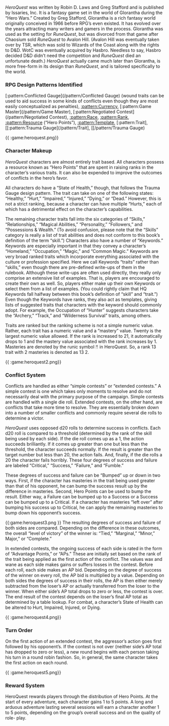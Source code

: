 *HeroQuest* was written by Robin D. Laws and Greg Stafford and is published by
Issaries, Inc. It is a fantasy game set in the world of Glorantha during the “Hero Wars.”
Created by Greg Stafford, Glorantha is a rich fantasy world originally conceived in
1966 before RPG’s even existed. It has evolved over the years attracting many writers
and gamers in the process. Glorantha was used as the setting for *RuneQuest*, but was
divorced from that game after Chaosium sold *RuneQuest* to Avalon Hill. (Avalon Hill
was eventually taken over by TSR, which was sold to Wizards of the Coast along with
the rights to D&D. WotC was eventually acquired by Hasbro. Needless to say, Hasbro
decided D&D didn’t need the competition and *RuneQuest* died an unfortunate death.)
*HeroQuest* actually came much later than Glorantha, is more free-form in its design
than *RuneQuest*, and is tailored specifically to the world.

### RPG Design Patterns Identified

[:pattern:Conflicted Gauge](/pattern/Conflicted Gauge) (wound traits can be used to aid success in some kinds of conflicts
even though they are most easily conceptualized as penalties), [:pattern:Currency](/pattern/Currency), [:pattern:Game Master](/pattern/Game Master),
[:pattern:Negotiated Contest](/pattern/Negotiated Contest), [:pattern:Race](/pattern/Race), [:pattern:Rank](/pattern/Rank), [:pattern:Resource](/pattern/Resource) (“Hero Points”), [:pattern:Template](/pattern/Template), [:pattern:Trait], [[:pattern:Trauma Gauge](/pattern/Trait], [[/pattern/Trauma Gauge)

{{ :game:heroquest.png}}

### Character Makeup

*HeroQuest* characters are almost entirely trait
based. All characters possess a resource known
as “Hero Points” that are spent in raising ranks
in the character’s various traits. It can also be
expended to improve the outcomes of conflicts
in the hero’s favor.

All characters do have a “State of Health,”
though, that follows the Trauma Gauge design pattern. The trait can take on one of the
following states: “Healthy,” “Hurt,” “Impaired,” “Injured,” “Dying,” or “Dead.”
However, this is not a strict ranking, because a character can have multiple “Hurts,”
each of which has a detrimental effect on the character’s capabilities.

The remaining character traits fall into the six categories of “Skills,” “Relationships,”
“Magical Abilities,” “Personality,” “Followers,” and “Possessions & Wealth.” (To
avoid confusion, please note that the “Skills” category is really a list of trait abilities and
does not conform to this book’s definition of the term “skill.”) Characters also have a
number of “Keywords.” Keywords are especially important in that they convey a
character’s “Homeland,” “Occupation,” “Magic,” and “Common Magic.” Keywords
are very broad ranked traits which incorporate everything associated with the culture or
profession specified. Here we call Keywords “traits” rather than “skills,” even though
there are pre-defined write-ups of them in the rulebook. Although these write-ups are
often used directly, they really only comprise an extensive list of examples. That is,
players are encouraged to create their own as well. So, players either make up their
own Keywords or select them from a list of examples. (You could rightly claim that
HQ Keywords fall halfway between this book’s definition of “skill” and “trait.”) Even
though the Keywords have ranks, they also act as templates, giving lists of suggested
traits that characters with the keyword should commonly adopt. For example, the
Occupation of “Hunter” suggests characters take the “Archery,” “Track,” and
“Wilderness Survival” traits, among others.

Traits are ranked but the ranking scheme is not a simple numeric value. Rather, each
trait has a numeric value and a “mastery” value. Twenty is the largest numeric value
allowed. If the rank is increased to 21, it automatically drops to 1 and the mastery value
associated with the rank increases by 1. Masteries are denoted by the runic symbol ᛗ
in HeroQuest. So, a rank 13 trait with 2 masteries is denoted as 13 2.

{{ :game:heroquest2.png}}

### Conflict System

Conflicts are handled as
either “simple contests” or
“extended contests.” A
simple contest is one which
takes only moments to
resolve and do not
necessarily deal with the
primary purpose of the
campaign. Simple contests
are handled with a single
die roll. Extended contests,
on the other hand, are
conflicts that take more
time to resolve. They are
essentially broken down
into a number of smaller
conflicts and commonly
require several die rolls to determine a victor.

*HeroQuest* uses opposed d20 rolls to determine success in conflicts. Each d20 roll is
compared to a threshold (determined by the rank of the skill being used by each side).
If the die roll comes up as a 1, the action succeeds brilliantly. If it comes up greater
than one but less than the threshold, the character succeeds normally. If the result is
greater than the target number but less than 20, the action fails. And, finally, if the die
rolls a 20 the character fails horribly. These four degrees of success and failure are
labeled “Critical,” “Success,” “Failure,” and “Fumble.”

These degrees of success and failure can be “Bumped” up or down in two ways. First,
if the character has masteries in the trait being used greater than that of his opponent, he
can bump the success result up by the difference in masteries. Second, Hero Points can
be used to bump the result. Either way, a Failure can be bumped up to a Success or a
Success can be bumped up to a Critical. If a character has masteries “left over” after
bumping his success up to Critical, he can apply the remaining masteries to bump down
his opponent’s success.

{{:game:heroquest3.png }}
The resulting degrees of
success and failure of both
sides are compared.
Depending on the
difference in these
outcomes, the overall
“level of victory” of the
winner is: “Tied,”
“Marginal,” “Minor,”
Major,” or “Complete.”

In extended contests, the
ongoing success of each
side is rated in the form of “Advantage Points,” or “APs.” These are initially set based
on the rank of the trait being applied as the first action of the conflict. The values wax
and wane as each side makes gains or suffers losses in the contest. Before each roll,
each side makes an AP bid. Depending on the degree of success of the winner on every
roll, the AP bid is multiplied by a value. Depending on both sides the degrees of
success in their rolls, the AP is then either merely subtracted from the loser’s AP or
actually transferred from the loser to the winner. When either side’s AP total drops to
zero or less, the contest is over. The end result of the contest depends on the loser’s
final AP total as determined by a table lookup. For combat, a character’s State of
Health can be altered to Hurt, Impaired, Injured, or Dying.

{{ :game:heroquest4.png}}

### Turn Order

On the first action of an extended contest, the
aggressor’s action goes first followed by his
opponent’s. If the contest is not over (neither
side’s AP total has dropped to zero or less), a
new round begins with each person taking his
turn in a round robin fashion. So, in general,
the same character takes the first action on each
round.

{{ :game:heroquest5.png}}

### Reward System

HeroQuest rewards players through the
distribution of Hero Points. At the start of
every adventure, each character gains 1 to 5
points. A long and arduous adventure lasting
several sessions will earn a character another
1 to 5 points, depending on the group’s
overall success and on the quality of role-
play.

